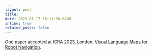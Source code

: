 ```yaml
---
layout: post
title: 
date: 2023-01-17 16:11:00-0400
inline: true
related_posts: false
---
```

One paper accepted at ICRA 2023, London, [Visual Language Maps for Robot Navigation](https://arxiv.org/pdf/2210.05714.pdf).
